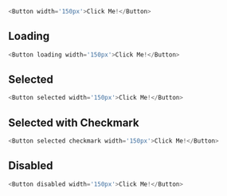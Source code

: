 ```js
<Button width='150px'>Click Me!</Button>
```

## Loading
```js
<Button loading width='150px'>Click Me!</Button>
```

## Selected
```js
<Button selected width='150px'>Click Me!</Button>
```
## Selected with Checkmark
```js
<Button selected checkmark width='150px'>Click Me!</Button>
```

## Disabled
```js
<Button disabled width='150px'>Click Me!</Button>
```
